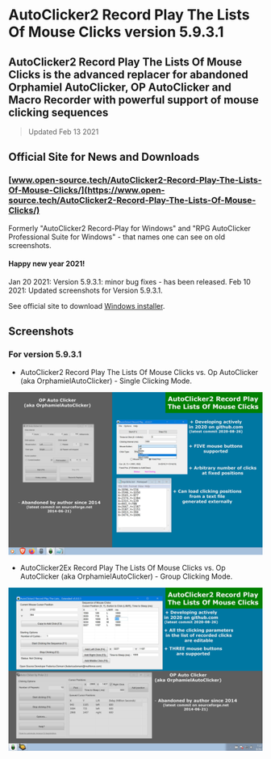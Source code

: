 # AutoClicker2 Record Play The Lists Of Mouse Clicks version 5.9.3.1

## AutoClicker2 Record Play The Lists Of Mouse Clicks is the advanced replacer for abandoned Orphamiel AutoClicker, OP AutoClicker and Macro Recorder with powerful support of mouse clicking sequences

> Updated Feb 13 2021

## Official Site for News and Downloads

### [www.open-source.tech/AutoClicker2-Record-Play-The-Lists-Of-Mouse-Clicks/](https://www.open-source.tech/AutoClicker2-Record-Play-The-Lists-Of-Mouse-Clicks/)

Formerly "AutoClicker2 Record-Play for Windows" and "RPG AutoClicker Professional Suite for Windows" - that names one can see on old screenshots.

#### Happy new year 2021!

Jan 20 2021: Version 5.9.3.1: minor bug fixes - has been released.
Feb 10 2021: Updated screenshots for Version 5.9.3.1.

See official site to download [Windows installer](https://www.open-source.tech/AutoClicker2-Record-Play-The-Lists-Of-Mouse-Clicks/).

## Screenshots

### For version 5.9.3.1

* AutoClicker2 Record Play The Lists Of Mouse Clicks vs. Op AutoClicker (aka OrphamielAutoClicker) - Single Clicking Mode.

![AutoClicker2 Record Play The Lists Of Mouse Clicks vs. Op AutoClicker (aka OrphamielAutoClicker) - Single Clicking Mode.](screenshots_new/v5.9.3.1/AutoClicker2_v5.9.3.1.jpg?raw=true)

* AutoClicker2Ex Record Play The Lists Of Mouse Clicks vs. Op AutoClicker (aka OrphamielAutoClicker) - Group Clicking Mode.

![AutoClicker2Ex Record Play The Lists Of Mouse Clicks vs. Op AutoClicker (aka OrphamielAutoClicker) - Group Clicking Mode.](screenshots_new/v5.9.3.1/AutoClicker2Ex_v5.9.3.1.jpg?raw=true)
